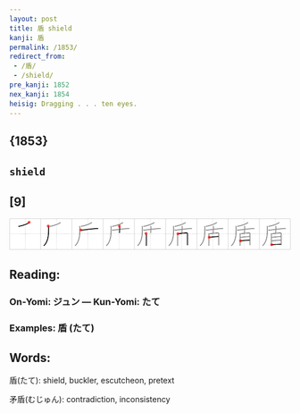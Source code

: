 ```yaml
---
layout: post
title: 盾 shield
kanji: 盾
permalink: /1853/
redirect_from:
 - /盾/
 - /shield/
pre_kanji: 1852
nex_kanji: 1854
heisig: Dragging . . . ten eyes.
---
```


## {1853}

## `shield`

## [9]

<div class="stroke"><img src="../images/E79BBE.png" /></div>

## Reading:

### On-Yomi: ジュン &mdash; Kun-Yomi: たて

### Examples: 盾 (たて)

## Words:

盾(たて): shield, buckler, escutcheon, pretext

矛盾(むじゅん): contradiction, inconsistency
